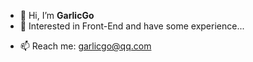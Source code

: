 - 👋 Hi, I’m **GarlicGo**
- 👀 Interested in Front-End and have some experience...
<!-- - 🎮 Like to play games recently, such as Genshin Impact, MC... -->
- 📫 Reach me: garlicgo@qq.com
<!-- 
<div align="center">
  <h3>
  
  Some of my work in [WanYi-TCM](https://github.com/WanYi-TCM)
  
  </h3>
</div> -->
